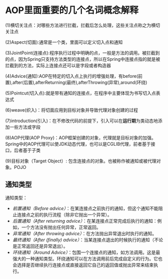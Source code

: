 # AOP里面重要的几个名词概念解释

(1)横切关注点：对哪些方法进行拦截，拦截后怎么处理，这些关注点称之为横切关注点

 (2)Aspect(切面):通常是一个类，里面可以定义切入点和通知

 (3)JointPoint(连接点):程序执行过程中明确的点，一般是方法的调用。被拦截到的点，因为Spring只支持方法类型的连接点，所以在Spring中连接点指的就是被拦截到的方法，实际上连接点还可以是字段或者构造器

 (4)Advice(通知):AOP在特定的切入点上执行的增强处理，有before(前置),after(后置),afterReturning(最终),afterThrowing(异常),around(环绕)

 (5)Pointcut(切入点):就是带有通知的连接点，在程序中主要体现为书写切入点表达式

 (6)weave(织入)：将切面应用到目标对象并导致代理对象创建的过程

 (7)introduction(引入)：在不修改代码的前提下，引入可以在**运行期**为类动态地添加一些方法或字段

 (8)AOP代理(AOP Proxy)：AOP框架创建的对象，代理就是目标对象的加强。Spring中的AOP代理可以使JDK动态代理，也可以是CGLIB代理，前者基于接口，后者基于子类

 (9)目标对象（Target Object）: 包含连接点的对象。也被称作被通知或被代理对象。POJO

 

## 通知类型

通知类型：

- *前置通知（Before advice）*：在某连接点之前执行的通知，但这个通知不能阻止连接点之前的执行流程（除非它抛出一个异常）。
- *后置通知（After returning advice）*：在某连接点正常完成后执行的通知：例如，一个方法没有抛出任何异常，正常返回。
- *异常通知（After throwing advice）*：在方法抛出异常退出时执行的通知。
- *最终通知（After (finally) advice）*：当某连接点退出的时候执行的通知（不论是正常返回还是异常退出）。
- *环绕通知（Around Advice）*：包围一个连接点的通知，如方法调用。这是最强大的一种通知类型。环绕通知可以在方法调用前后完成自定义的行为。它也会选择是否继续执行连接点或直接返回它自己的返回值或抛出异常来结束执行。

 

 

 

 

 